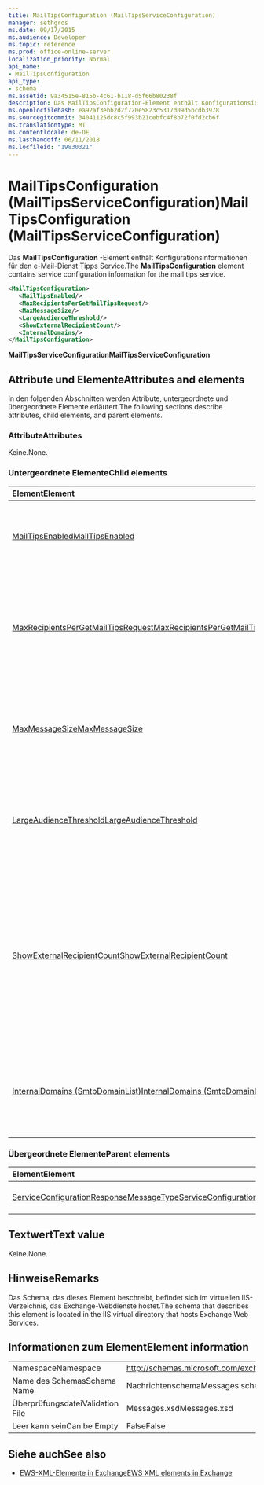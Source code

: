 ```yaml
---
title: MailTipsConfiguration (MailTipsServiceConfiguration)
manager: sethgros
ms.date: 09/17/2015
ms.audience: Developer
ms.topic: reference
ms.prod: office-online-server
localization_priority: Normal
api_name:
- MailTipsConfiguration
api_type:
- schema
ms.assetid: 9a34515e-815b-4c61-b118-d5f66b80238f
description: Das MailTipsConfiguration-Element enthält Konfigurationsinformationen für den e-Mail-Dienst Tipps Service.
ms.openlocfilehash: ea92af3ebb2d2f720e5823c5317d09d5bcdb3978
ms.sourcegitcommit: 34041125dc8c5f993b21cebfc4f8b72f0fd2cb6f
ms.translationtype: MT
ms.contentlocale: de-DE
ms.lasthandoff: 06/11/2018
ms.locfileid: "19830321"
---
```

# <a name="mailtipsconfiguration-mailtipsserviceconfiguration"></a><span data-ttu-id="119cd-103">MailTipsConfiguration (MailTipsServiceConfiguration)</span><span class="sxs-lookup"><span data-stu-id="119cd-103">MailTipsConfiguration (MailTipsServiceConfiguration)</span></span>

<span data-ttu-id="119cd-104">Das **MailTipsConfiguration** -Element enthält Konfigurationsinformationen für den e-Mail-Dienst Tipps Service.</span><span class="sxs-lookup"><span data-stu-id="119cd-104">The **MailTipsConfiguration** element contains service configuration information for the mail tips service.</span></span> 
  
```XML
<MailTipsConfiguration>
   <MailTipsEnabled/>
   <MaxRecipientsPerGetMailTipsRequest/>
   <MaxMessageSize/>
   <LargeAudienceThreshold/>
   <ShowExternalRecipientCount/>
   <InternalDomains/>
</MailTipsConfiguration>
```

 <span data-ttu-id="119cd-105">**MailTipsServiceConfiguration**</span><span class="sxs-lookup"><span data-stu-id="119cd-105">**MailTipsServiceConfiguration**</span></span>
## <a name="attributes-and-elements"></a><span data-ttu-id="119cd-106">Attribute und Elemente</span><span class="sxs-lookup"><span data-stu-id="119cd-106">Attributes and elements</span></span>

<span data-ttu-id="119cd-107">In den folgenden Abschnitten werden Attribute, untergeordnete und übergeordnete Elemente erläutert.</span><span class="sxs-lookup"><span data-stu-id="119cd-107">The following sections describe attributes, child elements, and parent elements.</span></span>
  
### <a name="attributes"></a><span data-ttu-id="119cd-108">Attribute</span><span class="sxs-lookup"><span data-stu-id="119cd-108">Attributes</span></span>

<span data-ttu-id="119cd-109">Keine.</span><span class="sxs-lookup"><span data-stu-id="119cd-109">None.</span></span>
  
### <a name="child-elements"></a><span data-ttu-id="119cd-110">Untergeordnete Elemente</span><span class="sxs-lookup"><span data-stu-id="119cd-110">Child elements</span></span>

|<span data-ttu-id="119cd-111">**Element**</span><span class="sxs-lookup"><span data-stu-id="119cd-111">**Element**</span></span>|<span data-ttu-id="119cd-112">**Beschreibung**</span><span class="sxs-lookup"><span data-stu-id="119cd-112">**Description**</span></span>|
|:-----|:-----|
|[<span data-ttu-id="119cd-113">MailTipsEnabled</span><span class="sxs-lookup"><span data-stu-id="119cd-113">MailTipsEnabled</span></span>](mailtipsenabled.md) <br/> |<span data-ttu-id="119cd-114">Gibt an, ob der Mail-Tipps Dienst verfügbar ist.</span><span class="sxs-lookup"><span data-stu-id="119cd-114">Indicates whether the mail tips service is available.</span></span> <span data-ttu-id="119cd-115">Dieses Element ist erforderlich.</span><span class="sxs-lookup"><span data-stu-id="119cd-115">This element is required.</span></span>  <br/> |
|[<span data-ttu-id="119cd-116">MaxRecipientsPerGetMailTipsRequest</span><span class="sxs-lookup"><span data-stu-id="119cd-116">MaxRecipientsPerGetMailTipsRequest</span></span>](maxrecipientspergetmailtipsrequest.md) <br/> |<span data-ttu-id="119cd-117">Gibt die maximale Anzahl von Empfängern, die an den [GetMailTips Vorgang](getmailtips-operation.md)übergeben werden kann.</span><span class="sxs-lookup"><span data-stu-id="119cd-117">Indicates the maximum number of recipients that can be passed to the [GetMailTips operation](getmailtips-operation.md).</span></span> <span data-ttu-id="119cd-118">Dieses Element ist erforderlich.</span><span class="sxs-lookup"><span data-stu-id="119cd-118">This element is required.</span></span>  <br/> |
|[<span data-ttu-id="119cd-119">MaxMessageSize</span><span class="sxs-lookup"><span data-stu-id="119cd-119">MaxMessageSize</span></span>](maxmessagesize.md) <br/> |<span data-ttu-id="119cd-120">Stellt die maximale Größe von Nachrichten, die ein Empfänger akzeptieren kann.</span><span class="sxs-lookup"><span data-stu-id="119cd-120">Represents the maximum message size a recipient can accept.</span></span> <span data-ttu-id="119cd-121">Dieses Element ist erforderlich.</span><span class="sxs-lookup"><span data-stu-id="119cd-121">This element is required.</span></span>  <br/> |
|[<span data-ttu-id="119cd-122">LargeAudienceThreshold</span><span class="sxs-lookup"><span data-stu-id="119cd-122">LargeAudienceThreshold</span></span>](largeaudiencethreshold.md) <br/> |<span data-ttu-id="119cd-123">Stellt den Schwellenwert für die große Benutzergruppe für einen Client an.</span><span class="sxs-lookup"><span data-stu-id="119cd-123">Represents the large audience threshold for a client.</span></span> <span data-ttu-id="119cd-124">Dieses Element ist erforderlich.</span><span class="sxs-lookup"><span data-stu-id="119cd-124">This element is required.</span></span>  <br/> |
|[<span data-ttu-id="119cd-125">ShowExternalRecipientCount</span><span class="sxs-lookup"><span data-stu-id="119cd-125">ShowExternalRecipientCount</span></span>](showexternalrecipientcount.md) <br/> |<span data-ttu-id="119cd-126">Gibt an, ob Consumer der [GetMailTips Vorgang](getmailtips-operation.md) müssen e-Mail-Infos anzeigen, die die Anzahl der externe Empfänger angeben, zu denen eine Nachricht adressiert ist.</span><span class="sxs-lookup"><span data-stu-id="119cd-126">Indicates whether consumers of the [GetMailTips operation](getmailtips-operation.md) have to show mail tips that indicate the number of external recipients to which a message is addressed.</span></span> <span data-ttu-id="119cd-127">Dieses Element ist erforderlich.</span><span class="sxs-lookup"><span data-stu-id="119cd-127">This element is required.</span></span>  <br/> |
|[<span data-ttu-id="119cd-128">InternalDomains (SmtpDomainList)</span><span class="sxs-lookup"><span data-stu-id="119cd-128">InternalDomains (SmtpDomainList)</span></span>](internaldomains-smtpdomainlist.md) <br/> |<span data-ttu-id="119cd-129">Gibt die Liste der internen SMTP-Domänen der Organisation.</span><span class="sxs-lookup"><span data-stu-id="119cd-129">Identifies the list of internal SMTP domains of the organization.</span></span> <span data-ttu-id="119cd-130">Dieses Element ist erforderlich.</span><span class="sxs-lookup"><span data-stu-id="119cd-130">This element is required.</span></span>  <br/> |
   
### <a name="parent-elements"></a><span data-ttu-id="119cd-131">Übergeordnete Elemente</span><span class="sxs-lookup"><span data-stu-id="119cd-131">Parent elements</span></span>

|<span data-ttu-id="119cd-132">**Element**</span><span class="sxs-lookup"><span data-stu-id="119cd-132">**Element**</span></span>|<span data-ttu-id="119cd-133">**Beschreibung**</span><span class="sxs-lookup"><span data-stu-id="119cd-133">**Description**</span></span>|
|:-----|:-----|
|[<span data-ttu-id="119cd-134">ServiceConfigurationResponseMessageType</span><span class="sxs-lookup"><span data-stu-id="119cd-134">ServiceConfigurationResponseMessageType</span></span>](serviceconfigurationresponsemessagetype.md) <br/> |<span data-ttu-id="119cd-135">Konfigurationseinstellungen für enthält.</span><span class="sxs-lookup"><span data-stu-id="119cd-135">Contains service configuration settings.</span></span>  <br/> |
   
## <a name="text-value"></a><span data-ttu-id="119cd-136">Textwert</span><span class="sxs-lookup"><span data-stu-id="119cd-136">Text value</span></span>

<span data-ttu-id="119cd-137">Keine.</span><span class="sxs-lookup"><span data-stu-id="119cd-137">None.</span></span>
  
## <a name="remarks"></a><span data-ttu-id="119cd-138">Hinweise</span><span class="sxs-lookup"><span data-stu-id="119cd-138">Remarks</span></span>

<span data-ttu-id="119cd-139">Das Schema, das dieses Element beschreibt, befindet sich im virtuellen IIS-Verzeichnis, das Exchange-Webdienste hostet.</span><span class="sxs-lookup"><span data-stu-id="119cd-139">The schema that describes this element is located in the IIS virtual directory that hosts Exchange Web Services.</span></span>
  
## <a name="element-information"></a><span data-ttu-id="119cd-140">Informationen zum Element</span><span class="sxs-lookup"><span data-stu-id="119cd-140">Element information</span></span>

|||
|:-----|:-----|
|<span data-ttu-id="119cd-141">Namespace</span><span class="sxs-lookup"><span data-stu-id="119cd-141">Namespace</span></span>  <br/> |http://schemas.microsoft.com/exchange/services/2006/messages  <br/> |
|<span data-ttu-id="119cd-142">Name des Schemas</span><span class="sxs-lookup"><span data-stu-id="119cd-142">Schema Name</span></span>  <br/> |<span data-ttu-id="119cd-143">Nachrichtenschema</span><span class="sxs-lookup"><span data-stu-id="119cd-143">Messages schema</span></span>  <br/> |
|<span data-ttu-id="119cd-144">Überprüfungsdatei</span><span class="sxs-lookup"><span data-stu-id="119cd-144">Validation File</span></span>  <br/> |<span data-ttu-id="119cd-145">Messages.xsd</span><span class="sxs-lookup"><span data-stu-id="119cd-145">Messages.xsd</span></span>  <br/> |
|<span data-ttu-id="119cd-146">Leer kann sein</span><span class="sxs-lookup"><span data-stu-id="119cd-146">Can be Empty</span></span>  <br/> |<span data-ttu-id="119cd-147">False</span><span class="sxs-lookup"><span data-stu-id="119cd-147">False</span></span>  <br/> |
   
## <a name="see-also"></a><span data-ttu-id="119cd-148">Siehe auch</span><span class="sxs-lookup"><span data-stu-id="119cd-148">See also</span></span>



- [<span data-ttu-id="119cd-149">EWS-XML-Elemente in Exchange</span><span class="sxs-lookup"><span data-stu-id="119cd-149">EWS XML elements in Exchange</span></span>](ews-xml-elements-in-exchange.md)

